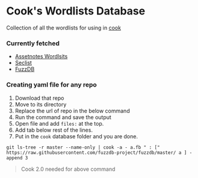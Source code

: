 # Cook's Wordlists Database
Collection of all the wordlists for using in [cook](https://github.com/giteshnxtlvl/cook)

### Currently fetched
- [Assetnotes Wordlsits](https://wordlists.assetnote.io/)
- [Seclist](https://github.com/danielmiessler/SecLists)
- [FuzzDB](https://github.com/fuzzdb-project/fuzzdb)

### Creating yaml file for any repo
1. Download that repo
2. Move to its directory
3. Replace the url of repo in the below command
4. Run the command and save the output
5. Open file and add `files:` at the top.
6. Add tab below rest of the lines.
7. Put in the `cook` database folder and you are done.
```
git ls-tree -r master --name-only | cook -a - a.fb " : [" https://raw.githubusercontent.com/fuzzdb-project/fuzzdb/master/ a ] -append 3 
```
> Cook 2.0 needed for above command
